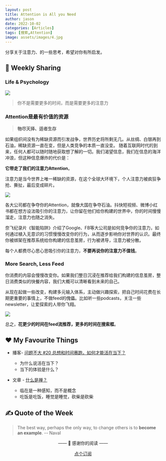 ```yaml
---
layout: post
title: Attention is All you Need
author: jason
date: 2022-10-02
categories: [Articles]
tags: [搜索,Attention]
image: assets/images/4.jpg
---
```


分享关于注意力、的一些思考，希望对你有所启发。

## **🎯 Weekly Sharing**

### Life & Psychology
![](https://imgs.zhubai.love/5080d6fbcead4deb9221620b4989578b.png)
> 你不是需要更多的时间，而是需要更多的注意力

### Attention是最有价值的资源
> **物尽天择、适者生存**

如果组织间没有为稀缺资源而引发战争，世界历史将所剩无几。从丝绸、白银再到石油，稀缺资源一直在变，但是人类竞争的本质一直没变。
随着互联网时代的到来，任何人都可以随时随地获取想了解的一切。我们渴望信息，我们在信息的海洋冲浪，但这种信息爆炸的代价是：

**它带走了我们的注意力Attention**。

注意力是当今世界上唯一稀缺的资源，在这个全球大环境下，个人注意力被疯狂争抢、撕扯，最后变成碎片。

![](https://imgs.zhubai.love/adc919f14a1f46a088733caec54494b6.png)

各大公司都在争夺你的Attention，就像大国在争夺石油。抖快短视频、微博小红书都在想方设法吸引你的注意力，让你留在他们给你构建的世界中，你的时间慢慢溜走，注意力也随之消失。


奈飞纪录片《智能陷阱》介绍了Google、FB等大公司是如何竞争你的注意力，如何通过植入无意识的习惯慢慢改变你的行为，从而逐步影响你对世界的认识。最终你被绑架在推荐系统给你构建的信息茧房，行为被诱导，注意力被分散。

每个人都费尽心思心思吸引你的注意力，**不要再说你的注意力不值钱**。

### More Search, Less Feed

你消费的内容会慢慢改变你。如果我们整日沉浸在推荐给我们构建的信息茧房，整日消费类似的快餐内容，我们大概可以清晰看到未来的自己。

从现在起做一些改变，构建多元输入体系，主动做兴趣探索，把自己时间花费在长期更重要的事情上，不做feed的傀儡。比如听一些podcasts，关注一些newsletter，让爱探索的人带你飞翔。

![](https://imgs.zhubai.love/4cec6a2a381347bba7f73231ad6e9937.png)

总之，**花更少的时间在feed流推荐，更多的时间在搜索框**。

## **♥️ My Favourite Things**
- 播客- [问题不大 #20 总想和时间赛跑，如何才能活在当下？](https://www.xiaoyuzhoufm.com/episode/631aabb8ca29090617cac519)
	- 为什么说活在当下？
	- 当下的体验是什么？

- 文章 - [什么是禅？](https://www.zhihu.com/question/20845278/answer/1723543912) 
	- 临在是一种感知，而不是概念
	- 吃饭是吃饭，睡觉是睡觉，砍柴是砍柴
	
## **✍️ Quote of the Week**
> The best way, perhaps the only way, to change others is to **become an example**. -- Naval

<center>
<p>—— 💌 感谢你的阅读 ——</p>

<a target="_blank" href="https://explorer.zhubai.love/" class="btn btn-danger">点个订阅</a>
</center>